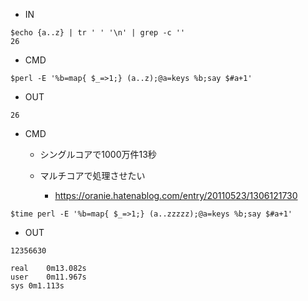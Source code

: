 - IN

```
$echo {a..z} | tr ' ' '\n' | grep -c ''
26
```

- CMD

```
$perl -E '%b=map{ $_=>1;} (a..z);@a=keys %b;say $#a+1'
```

- OUT

```
26
```


- CMD

  - シングルコアで1000万件13秒

  - マルチコアで処理させたい
    - https://oranie.hatenablog.com/entry/20110523/1306121730

```
$time perl -E '%b=map{ $_=>1;} (a..zzzzz);@a=keys %b;say $#a+1'
```

- OUT

```
12356630

real	0m13.082s
user	0m11.967s
sys	0m1.113s
```
